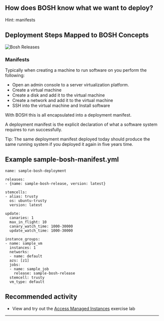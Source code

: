 
## How does BOSH know what we want to deploy?

Hint: manifests

## Deployment Steps Mapped to BOSH Concepts 

<img src="/images/Bosh_Releases_02.png" alt="Bosh Releases"/>


### Manifests 

Typically when creating a machine to run software on you perform the following:
- Open an admin console to a server virtualization platform.
- Create a virtual machine
- Create a disk and add it to the virtual machine
- Create a network and add it to the virtual machine
- SSH into the virtual machine and Install software

With BOSH this is all encapsulated into a deployment manifest.

A deployment manifest is the explicit declaration of what a software system requires to run successfully.

Tip: The same deployment manifest deployed today should produce the same running system if you deployed it again in five years time.

## Example sample-bosh-manifest.yml

```
name: sample-bosh-deployment

releases:
- {name: sample-bosh-release, version: latest}

stemcells:
- alias: trusty
  os: ubuntu-trusty
  version: latest

update:
  canaries: 1
  max_in_flight: 10
  canary_watch_time: 1000-30000
  update_watch_time: 1000-30000

instance_groups:
- name: sample_vm
  instances: 1
  networks:
  - name: default
  azs: [z1]
  jobs:
  - name: sample_job
    release: sample-bosh-release
  stemcell: trusty
  vm_type: default
```

## Recommended activity

- View and try out the [Access Managed Instances](/demos/07_access-managed-instance/) exercise lab

---
